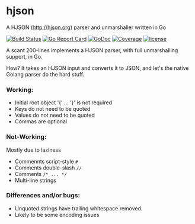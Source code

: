 # hjson
A HJSON (http://hjson.org) parser and unmarshaller written in Go

[![Build Status](https://travis-ci.org/client9/hjson.svg?branch=master)](https://travis-ci.org/client9/hjson) [![Go Report Card](http://goreportcard.com/badge/client9/hjson)](http://goreportcard.com/report/client9/hjson) [![GoDoc](https://godoc.org/github.com/client9/hjson?status.svg)](https://godoc.org/github.com/client9/hjson) [![Coverage](http://gocover.io/_badge/github.com/client9/hjson)](http://gocover.io/github.com/client9/hjson) [![license](https://img.shields.io/badge/license-MIT-blue.svg?style=flat)](https://raw.githubusercontent.com/client9/hjson/master/LICENSE)

A scant 200-lines implements a HJSON parser, with full unmarshalling support, in Go.

How? It takes an HJSON input and converts it to JSON, and let's the
native Golang parser do the hard stuff.

### Working:

 * Initial root object '{' ... '}' is not required
 * Keys do not need to be quoted
 * Values do not need to be quoted
 * Commas are optional

### Not-Working:

Mostly due to laziness

 * Commennts script-style  `#`
 * Comments double-slash  `//`
 * Comments `/* ... */`
 * Multi-line strings

### Differences and/or bugs:

 * Unquoted strings have trailing whitespace removed.
 * Likely to be some encoding issues